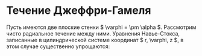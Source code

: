 # Течение Джеффри-Гамеля

Пусть имеются две плоские стенки $ \varphi = \pm \alpha $. Рассмотрим чисто радиальное течение между ними. Уравнения Навье-Стокса, записанные в цилиндрической системе координат $ r, \varphi, z $, в этом случае существенно упрощаются:
